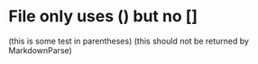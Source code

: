 # File only uses () but no []
(this is some test in parentheses)
(this should not be returned by MarkdownParse)